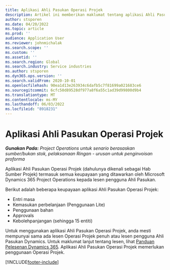 ```yaml
---
title: Aplikasi Ahli Pasukan Operasi Projek
description: Artikel ini memberikan maklumat tentang aplikasi Ahli Pasukan Operasi Projek dalam Microsoft Dynamics 365 Project Operations.
author: stsporen
ms.date: 04/20/2022
ms.topic: article
ms.prod: ''
audience: Application User
ms.reviewer: johnmichalak
ms.search.scope: ''
ms.custom: ''
ms.assetid: ''
ms.search.region: Global
ms.search.industry: Service industries
ms.author: stsporen
ms.dyn365.ops.version: ''
ms.search.validFrom: 2020-10-01
ms.openlocfilehash: 90ea1d13e263934c6dafb5c7f81699a021683ce6
ms.sourcegitcommit: 6cfc50d89528df977a8f6a55c1ad39d99800d9b4
ms.translationtype: MT
ms.contentlocale: ms-MY
ms.lasthandoff: 06/03/2022
ms.locfileid: "8918231"
---
```

# <a name="project-operations-team-member-app"></a>Aplikasi Ahli Pasukan Operasi Projek

_**Gunakan Pada:** Project Operations untuk senario berasaskan sumber/bukan stok, pelaksanaan Ringan - urusan untuk penginvoisan proforma_

Aplikasi Ahli Pasukan Operasi Projek (dahulunya dikenali sebagai Hab Sumber Projek) termasuk semua keupayaan yang ditawarkan oleh Microsoft Dynamics 365 Project Operations kepada lesen pengguna Ahli Pasukan.

Berikut adalah beberapa keupayaan aplikasi Ahli Pasukan Operasi Projek:

- Entri masa
- Kemasukan perbelanjaan (Penggunaan Lite)
- Penggunaan bahan
- Approvals
- Kebolehpanjangan (sehingga 15 entiti)

Untuk menggunakan aplikasi Ahli Pasukan Operasi Projek, anda mesti mempunyai sama ada lesen Operasi Projek penuh atau lesen pengguna Ahli Pasukan Dynamics. Untuk maklumat lanjut tentang lesen, lihat [Panduan Pelesenan Dynamics 365](https://go.microsoft.com/fwlink/?LinkId=866544&clcid=0x409). Aplikasi Ahli Pasukan Operasi Projek memerlukan penggunaan Operasi Projek.

[!INCLUDE[footer-include](../includes/footer-banner.md)]
